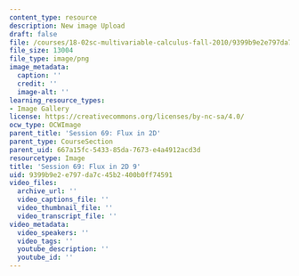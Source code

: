 ```yaml
---
content_type: resource
description: New image Upload
draft: false
file: /courses/18-02sc-multivariable-calculus-fall-2010/9399b9e2e797da7c45b2400b0ff74591_MIT18_02SC_L23Brds_9.png
file_size: 13004
file_type: image/png
image_metadata:
  caption: ''
  credit: ''
  image-alt: ''
learning_resource_types:
- Image Gallery
license: https://creativecommons.org/licenses/by-nc-sa/4.0/
ocw_type: OCWImage
parent_title: 'Session 69: Flux in 2D'
parent_type: CourseSection
parent_uid: 667a15fc-5433-85da-7673-e4a4912acd3d
resourcetype: Image
title: 'Session 69: Flux in 2D 9'
uid: 9399b9e2-e797-da7c-45b2-400b0ff74591
video_files:
  archive_url: ''
  video_captions_file: ''
  video_thumbnail_file: ''
  video_transcript_file: ''
video_metadata:
  video_speakers: ''
  video_tags: ''
  youtube_description: ''
  youtube_id: ''
---
```

